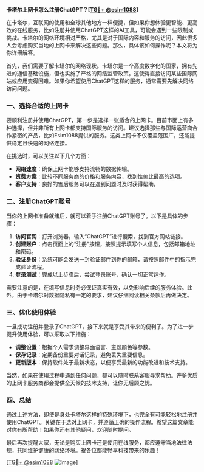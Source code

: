 **卡塔尔上网卡怎么注册ChatGPT？[[TG💪+ @esim1088](https://t.me/s/esim1088)]**

在卡塔尔，互联网的使用和全球其他地方一样便捷，但如果你想体验更智能、更高效的在线服务，比如注册并使用ChatGPT这样的AI工具，可能会遇到一些限制或挑战。卡塔尔的网络环境相对严格，尤其是对于国际内容和服务的访问，因此很多人会考虑购买当地的上网卡来解决这些问题。那么，具体该如何操作呢？本文将为你详细解答。

首先，我们需要了解卡塔尔的网络现状。卡塔尔是一个高度数字化的国家，拥有先进的通信基础设施，但也实施了严格的网络监管政策。这使得直接访问某些国际网站或应用变得困难。如果你希望使用ChatGPT这样的服务，通常需要先解决网络访问问题。

### 一、选择合适的上网卡

要顺利注册并使用ChatGPT，第一步是选择一张适合的上网卡。目前市面上有多种选择，但并非所有上网卡都支持国际服务的访问。建议选择那些与国际运营商合作紧密的产品，比如Esim1088提供的服务。这类上网卡不仅覆盖范围广，还能提供稳定且快速的网络连接。

在挑选时，可以关注以下几个方面：
- **网络速度**：确保上网卡能够支持流畅的数据传输。
- **资费方案**：比较不同服务商的价格和服务内容，找到性价比最高的选项。
- **客户支持**：良好的售后服务可以在遇到问题时及时获得帮助。

### 二、注册ChatGPT账号

当你的上网卡准备就绪后，就可以着手注册ChatGPT账号了。以下是具体的步骤：

1. **访问官网**：打开浏览器，输入“ChatGPT”进行搜索，找到官方网站链接。
2. **创建账户**：点击页面上的“注册”按钮，按照提示填写个人信息，包括邮箱地址和密码。
3. **验证身份**：系统可能会发送一封验证邮件到你的邮箱，请按照邮件中的指示完成验证流程。
4. **登录测试**：完成以上步骤后，尝试登录账号，确认一切正常运作。

需要注意的是，在填写信息时务必保证真实有效，以免影响后续的服务体验。此外，由于卡塔尔对数据隐私有一定的要求，建议仔细阅读相关条款后再做决定。

### 三、优化使用体验

一旦成功注册并登录了ChatGPT，接下来就是享受其带来的便利了。为了进一步提升使用体验，可以采取以下措施：

- **调整设置**：根据个人需求调整界面语言、主题颜色等参数。
- **保存记录**：定期备份重要对话记录，避免丢失重要信息。
- **更新版本**：保持软件处于最新状态，以便享受最新的功能改进和技术支持。

当然，如果在使用过程中遇到任何问题，都可以随时联系客服寻求帮助。许多优质的上网卡服务商都会提供全天候的技术支持，让你无后顾之忧。

### 四、总结

通过上述方法，即使是身处卡塔尔这样的特殊环境下，也完全有可能轻松地注册并使用ChatGPT。关键在于选对上网卡，并遵循正确的操作流程。希望这篇文章能对你有所帮助！如果你还有其他疑问，欢迎随时提问。

最后再次提醒大家，无论是购买上网卡还是使用在线服务，都应遵守当地法律法规，共同维护健康的网络环境。祝各位都能畅享科技带来的乐趣！

[[TG💪+ @esim1088](https://t.me/s/esim1088) ![Image](https://i.postimg.cc/4NQfJmqS/Snipaste-2025-05-13-00-14-12.png)]
